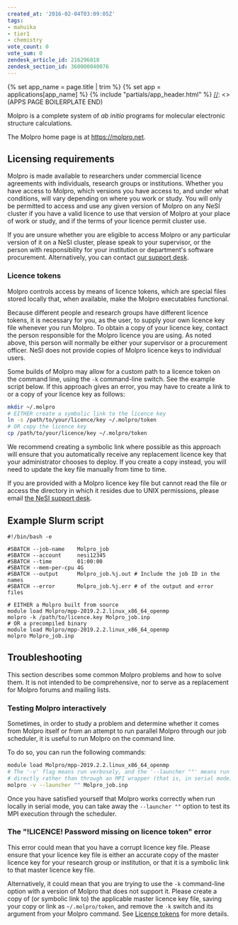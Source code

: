 ```yaml
---
created_at: '2016-02-04T03:09:05Z'
tags:
- mahuika
- tier1
- chemistry
vote_count: 0
vote_sum: 0
zendesk_article_id: 216296818
zendesk_section_id: 360000040076
---
```



[//]: <> (APPS PAGE BOILERPLATE START)
{% set app_name = page.title | trim %}
{% set app = applications[app_name] %}
{% include "partials/app_header.html" %}
[//]: <> (APPS PAGE BOILERPLATE END)

Molpro is a complete system of *ab initio* programs for molecular
electronic structure calculations.

The Molpro home page is at <https://molpro.net>.

## Licensing requirements

Molpro is made available to researchers under commercial licence
agreements with individuals, research groups or institutions. Whether
you have access to Molpro, which versions you have access to, and under
what conditions, will vary depending on where you work or study. You
will only be permitted to access and use any given version of Molpro on
any NeSI cluster if you have a valid licence to use that version of
Molpro at your place of work or study, and if the terms of your licence
permit cluster use.

If you are unsure whether you are eligible to access Molpro or any
particular version of it on a NeSI cluster, please speak to your
supervisor, or the person with responsibility for your institution or
department's software procurement. Alternatively, you can contact [our
support desk](mailto:support@.nesi.org.nz).

### Licence tokens

Molpro controls access by means of licence tokens, which are special
files stored locally that, when available, make the Molpro executables
functional.

Because different people and research groups have different licence
tokens, it is necessary for you, as the user, to supply your own licence
key file whenever you run Molpro. To obtain a copy of your licence key,
contact the person responsible for the Molpro licence you are using. As
noted above, this person will normally be either your supervisor or a
procurement officer. NeSI does not provide copies of Molpro licence keys
to individual users.

Some builds of Molpro may allow for a custom path to a licence token on
the command line, using the `-k` command-line switch. See the example
script below. If this approach gives an error, you may have to create a
link to or a copy of your licence key as follows:

``` bash
mkdir ~/.molpro
# EITHER create a symbolic link to the licence key
ln -s /path/to/your/licence/key ~/.molpro/token
# OR copy the licence key
cp /path/to/your/licence/key ~/.molpro/token
```

We recommend creating a symbolic link where possible as this approach
will ensure that you automatically receive any replacement licence key
that your administrator chooses to deploy. If you create a copy instead,
you will need to update the key file manually from time to time.

If you are provided with a Molpro licence key file but cannot read the
file or access the directory in which it resides due to UNIX
permissions, please email [the NeSI support
desk](mailto:support@nesi.org.nz).

## Example Slurm script

```sl
#!/bin/bash -e

#SBATCH --job-name    Molpro_job
#SBATCH --account     nesi12345
#SBATCH --time        01:00:00
#SBATCH --mem-per-cpu 4G
#SBATCH --output      Molpro_job.%j.out # Include the job ID in the names
#SBATCH --error       Molpro_job.%j.err # of the output and error files

# EITHER a Molpro built from source
module load Molpro/mpp-2019.2.2.linux_x86_64_openmp
molpro -k /path/to/licence.key Molpro_job.inp
# OR a precompiled binary
module load Molpro/mpp-2019.2.2.linux_x86_64_openmp
molpro Molpro_job.inp
```

## Troubleshooting

This section describes some common Molpro problems and how to solve
them. It is not intended to be comprehensive, nor to serve as a
replacement for Molpro forums and mailing lists.

### Testing Molpro interactively

Sometimes, in order to study a problem and determine whether it comes
from Molpro itself or from an attempt to run parallel Molpro through our
job scheduler, it is useful to run Molpro on the command line.

To do so, you can run the following commands:

``` bash
module load Molpro/mpp-2019.2.2.linux_x86_64_openmp
# The '-v' flag means run verbosely, and the '--launcher ""' means run Molpro
# directly rather than through an MPI wrapper (that is, in serial mode)
molpro -v --launcher "" Molpro_job.inp
```

Once you have satisfied yourself that Molpro works correctly when run
locally in serial mode, you can take away the `--launcher ""` option to
test its MPI execution through the scheduler.

### The "!LICENCE! Password missing on licence token" error

This error could mean that you have a corrupt licence key file. Please
ensure that your licence key file is either an accurate copy of the
master licence key for your research group or institution, or that it is
a symbolic link to that master licence key file.

Alternatively, it could mean that you are trying to use the `-k`
command-line option with a version of Molpro that does not support it.
Please create a copy of (or symbolic link to) the applicable master
licence key file, saving your copy or link as `~/.molpro/token`, and
remove the `-k` switch and its argument from your Molpro command. See
[Licence tokens](#licence-tokens) for more details.

